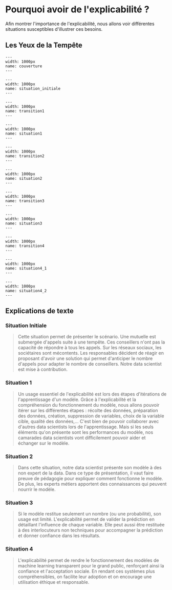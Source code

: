 # Pourquoi avoir de l'explicabilité ?

Afin montrer l'importance de l'explicabilité, nous allons voir différentes situations susceptibles d'illustrer ces besoins.

## Les Yeux de la Tempête

```{figure} ../../../../assets/illustrations/couverture.jpg
---
width: 1000px
name: couverture
---
```

```{figure} ../../../../assets/illustrations/situation_initiale.jpg
---
width: 1000px
name: situation_initiale
---
```

```{figure} ../../../../assets/illustrations/transition.jpg
---
width: 1000px
name: transition1
---
```

```{figure} ../../../../assets/illustrations/situation1.jpg
---
width: 1000px
name: situation1
---
```

```{figure} ../../../../assets/illustrations/transition.jpg
---
width: 1000px
name: transition2
---
```

```{figure} ../../../../assets/illustrations/situation2.jpg
---
width: 1000px
name: situation2
---
```

```{figure} ../../../../assets/illustrations/transition.jpg
---
width: 1000px
name: transition3
---
```

```{figure} ../../../../assets/illustrations/situation3.jpg
---
width: 1000px
name: situation3
---
```

```{figure} ../../../../assets/illustrations/transition.jpg
---
width: 1000px
name: transition4
---
```

```{figure} ../../../../assets/illustrations/situation4_1.jpg
---
width: 1000px
name: situation4_1
---
```

```{figure} ../../../../assets/illustrations/situation4_2.jpg
---
width: 1000px
name: situation4_2
---
```

## Explications de texte

### Situation Initiale
>Cette situation permet de présenter le scénario.
>Une mutuelle est submergée d'appels suite à une tempête.
>Ces conseillers n'ont pas la capacité de répondre à tous les appels.
>Sur les réseaux sociaux, les sociétaires sont mécontents. 
>Les responsables décident de réagir en proposant d'avoir une solution qui permet d'anticiper le nombre d'appels pour adapter le nombre de conseillers.
>Notre data scientist est mise à contribution.

### Situation 1
>Un usage essentiel de l'explicabilité est lors des étapes d'itérations de l'apprentissage d'un modèle. 
>Grâce à l'explicabilité et la compréhension du fonctionnement du modèle, nous allons pouvoir itérer sur les différentes étapes : récolte des données, préparation des données, création, suppression de variables, choix de la variable cible, qualité des données,...
>C'est bien de pouvoir collaborer avec d'autres data scientists lors de l'apprentissage. 
>Mais si les seuls éléments qu'on présente sont les performances du modèle, nos camarades data scientists vont difficilement pouvoir aider et échanger sur le modèle. 

### Situation 2
>Dans cette situation, notre data scientist présente son modèle à des non expert de la data. 
>Dans ce type de présentation, il vaut faire preuve de pédagogie pour expliquer comment fonctionne le modèle. 
>De plus, les experts métiers apportent des connaissances qui peuvent nourrir le modèle.

### Situation 3
>Si le modèle restitue seulement un nombre (ou une probabilité), son usage est limité. 
>L'explicabilité permet de valider la prédiction en détaillant l'influence de chaque variable. 
>Elle peut aussi être restituée à des interlocuteurs non techniques pour accompagner la prédiction et donner confiance dans les résultats. 

### Situation 4
>L'explicabilité permet de rendre le fonctionnement des modèles de machine learning transparent pour le grand public, renforçant ainsi la confiance et l'acceptation sociale.
>En rendant ces systèmes plus compréhensibles, on facilite leur adoption et on encourage une utilisation éthique et responsable.

